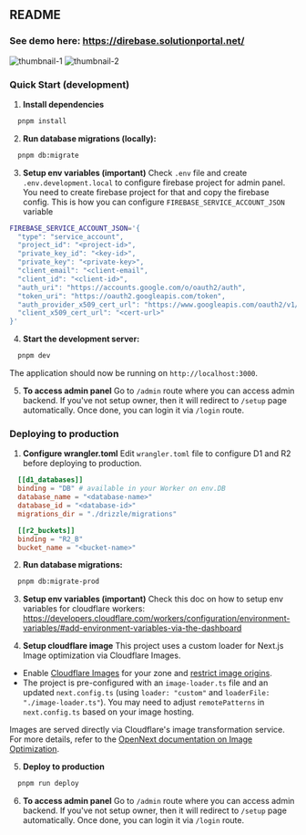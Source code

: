 ## README

### See demo here: <https://direbase.solutionportal.net/>

![thumbnail-1](https://images.solutionportal.net/direbase/main/thumb-1.avif)
![thumbnail-2](https://images.solutionportal.net/direbase/main/thumb-2.avif)


### Quick Start (development)

1. __Install dependencies__
```bash
  pnpm install
```
2.  __Run database migrations (locally):__
```bash
  pnpm db:migrate
```

3. __Setup env variables (important)__
Check `.env` file and create `.env.development.local` to configure firebase project for admin panel. You need to create firebase project for that and copy the firebase config. This is how you can configure `FIREBASE_SERVICE_ACCOUNT_JSON` variable
```bash
FIREBASE_SERVICE_ACCOUNT_JSON='{
  "type": "service_account",
  "project_id": "<project-id>",
  "private_key_id": "<key-id>",
  "private_key": "<private-key>",
  "client_email": "<client-email",
  "client_id": "<client-id>",
  "auth_uri": "https://accounts.google.com/o/oauth2/auth",
  "token_uri": "https://oauth2.googleapis.com/token",
  "auth_provider_x509_cert_url": "https://www.googleapis.com/oauth2/v1/certs",
  "client_x509_cert_url": "<cert-url>"
}'

```


4.  __Start the development server:__
```bash
  pnpm dev
```
The application should now be running on `http://localhost:3000`.

5. __To access admin panel__
Go to `/admin` route where you can access admin backend.  If you've not setup owner, then it will redirect to `/setup` page automatically. Once done, you can login it via `/login` route.


### Deploying to production

1. __Configure wrangler.toml__
Edit `wrangler.toml` file to configure D1 and R2 before deploying to production.
```toml
  [[d1_databases]]
  binding = "DB" # available in your Worker on env.DB
  database_name = "<database-name>"
  database_id = "<database-id>"
  migrations_dir = "./drizzle/migrations"

  [[r2_buckets]]
  binding = "R2_B"
  bucket_name = "<bucket-name>"
```

2.  __Run database migrations:__
```bash
  pnpm db:migrate-prod
```

3. __Setup env variables (important)__
Check this doc on how to setup env variables for cloudflare workers: <https://developers.cloudflare.com/workers/configuration/environment-variables/#add-environment-variables-via-the-dashboard>


4. __Setup cloudflare image__
This project uses a custom loader for Next.js Image optimization via Cloudflare Images.
-  Enable [Cloudflare Images](https://developers.cloudflare.com/images/) for your zone and [restrict image origins](https://developers.cloudflare.com/images/cloudflare-images/transform/restrict-image-origins/).
- The project is pre-configured with an `image-loader.ts` file and an updated `next.config.ts` (using `loader: "custom"` and `loaderFile: "./image-loader.ts"`). You may need to adjust `remotePatterns` in `next.config.ts` based on your image hosting.

Images are served directly via Cloudflare's image transformation service. For more details, refer to the [OpenNext documentation on Image Optimization](https://opennext.js.org/cloudflare/howtos/image).

5. __Deploy to production__
```bash
  pnpm run deploy
```

6. __To access admin panel__
Go to `/admin` route where you can access admin backend.  If you've not setup owner, then it will redirect to `/setup` page automatically. Once done, you can login it via `/login` route.
